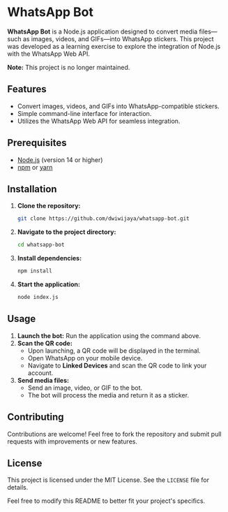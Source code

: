 # WhatsApp Bot

**WhatsApp Bot** is a Node.js application designed to convert media files—such as images, videos, and GIFs—into WhatsApp stickers. This project was developed as a learning exercise to explore the integration of Node.js with the WhatsApp Web API.

**Note:** This project is no longer maintained.

## Features

- Convert images, videos, and GIFs into WhatsApp-compatible stickers.
- Simple command-line interface for interaction.
- Utilizes the WhatsApp Web API for seamless integration.

## Prerequisites

- [Node.js](https://nodejs.org/) (version 14 or higher)
- [npm](https://www.npmjs.com/) or [yarn](https://yarnpkg.com/)

## Installation

1. **Clone the repository:**
   ```bash
   git clone https://github.com/dwiwijaya/whatsapp-bot.git
   ```
2. **Navigate to the project directory:**
   ```bash
   cd whatsapp-bot
   ```
3. **Install dependencies:**
   ```bash
   npm install
   ```
4. **Start the application:**
   ```bash
   node index.js
   ```

## Usage

1. **Launch the bot:**
   Run the application using the command above.
2. **Scan the QR code:**
   - Upon launching, a QR code will be displayed in the terminal.
   - Open WhatsApp on your mobile device.
   - Navigate to **Linked Devices** and scan the QR code to link your account.
3. **Send media files:**
   - Send an image, video, or GIF to the bot.
   - The bot will process the media and return it as a sticker.

## Contributing

Contributions are welcome! Feel free to fork the repository and submit pull requests with improvements or new features.

## License

This project is licensed under the MIT License. See the `LICENSE` file for details.


Feel free to modify this README to better fit your project's specifics. 
